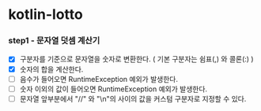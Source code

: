# kotlin-lotto

### step1 - 문자열 덧셈 계산기

* [x] 구분자를 기준으로 문자열을 숫자로 변환한다. ( 기본 구분자는 쉼표(,) 와 콜론(:) )
* [x] 숫자의 합을 계산한다.
* [ ] 음수가 들어오면 RuntimeException 예외가 발생한다.
* [ ] 숫자 이외의 값이 들어오면 RuntimeException 예외가 발생한다.
* [ ] 문자열 앞부분에서 "//" 와 "\n"의 사이의 값을 커스텀 구분자로 지정할 수 있다.
